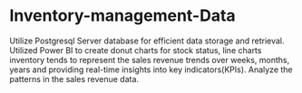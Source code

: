 # Inventory-management-Data
Utilize Postgresql Server database for efficient data storage and retrieval. Utilized Power BI to create donut charts for stock status, line charts inventory tends to represent the sales revenue trends over weeks, months, years and providing real-time insights into key indicators(KPIs). Analyze the patterns in the sales revenue data. 
